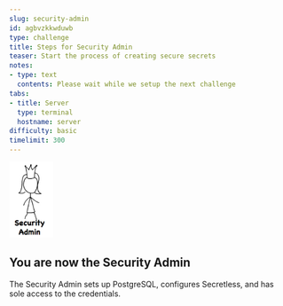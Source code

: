 ```yaml
---
slug: security-admin
id: agbvzkkwduwb
type: challenge
title: Steps for Security Admin
teaser: Start the process of creating secure secrets
notes:
- type: text
  contents: Please wait while we setup the next challenge
tabs:
- title: Server
  type: terminal
  hostname: server
difficulty: basic
timelimit: 300
---
```

![Security Admin](../assets/security_admin.jpg)

## You are now the Security Admin

The Security Admin sets up PostgreSQL, configures Secretless, and has sole access to the credentials.
